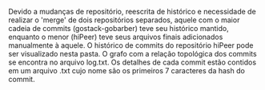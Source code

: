 Devido a mudanças de repositório, reescrita de histórico e necessidade de realizar o 'merge' de dois repositórios separados, aquele com o maior cadeia de commits (gostack-gobarber) teve seu histórico mantido, enquanto o menor (hiPeer) teve seus arquivos finais adicionados manualmente à aquele.
O histórico de commits do repositório hiPeer pode ser visualizado nesta pasta.
O grafo com a relação topológica dos commits se encontra no arquivo log.txt.
Os detalhes de cada commit estão contidos em um arquivo .txt cujo nome são os primeiros 7 caracteres da hash do commit.